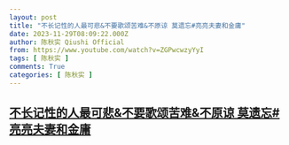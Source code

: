```yaml
---
layout: post
title: "不长记性的人最可悲&不要歌颂苦难&不原谅 莫遗忘#亮亮夫妻和金庸"
date: 2023-11-29T08:09:22.000Z
author: 陈秋实 Qiushi Official
from: https://www.youtube.com/watch?v=ZGPwcwzyYyI
tags: [ 陈秋实 ]
comments: True
categories: [ 陈秋实 ]
---
```

<!--1701245362000-->
[不长记性的人最可悲&不要歌颂苦难&不原谅 莫遗忘#亮亮夫妻和金庸](https://www.youtube.com/watch?v=ZGPwcwzyYyI)
------

<div>

</div>
